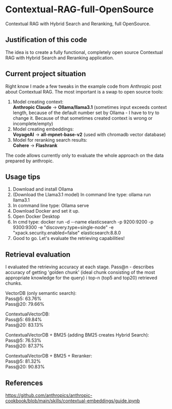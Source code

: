 # Contextual-RAG-full-OpenSource
Contextual RAG with Hybrid Search and Reranking, full OpenSource.

## **Justification of this code**
The idea is to create a fully functional, completely open source Contextual RAG with Hybrid Search and Reranking application.

## **Current project situation**
Right know I made a few tweaks in the example code from Anthropic post about Contextual RAG.
The most important is a swap to open source tools:

1. Model creating context: <br>
**Anthropic Claude**  ->   **Ollama/llama3.1** (sometimes input exceeds context length, because of the default number set by Ollama - I have to try to change it. Because of that sometimes created context is wrong or incomplete/empty)
3. Model creating embeddings: <br>
**VoyageAI**  ->  **all-mpnet-base-v2** (used with chromadb vector database)
4. Model for reranking search results: <br>
**Cohere**  ->  **Flashrank**

The code allows currently only to evaluate the whole approach on the data prepared by anthropic.

## **Usage tips**
1. Download and install Ollama
2. (Download the Llama3.1 model) In command line type: ollama run llama3.1
3. In command line type: Ollama serve
4. Download Docker and set it up.
5. Open Docker Desktop
6. In cmd type: docker run -d --name elasticsearch -p 9200:9200 -p 9300:9300 -e "discovery.type=single-node" -e "xpack.security.enabled=false" elasticsearch:8.8.0
7. Good to go. Let's evaluate the retrieving capabilities!

## **Retrieval evaluation** 
I evaluated the retrieving accuracy at each stage. Pass@n - describes accuracy of getting 'golden chunk' (ideal chunk consisting of the most appropriate knowledge for the query) i top-n (top5 and top20) retrieved chunks.

VectorDB (only semantic search):<br>
Pass@5: 63.76%<br>
Pass@20: 79.66%<br>

ContextualVectorDB:<br>
Pass@5: 69.84%<br>
Pass@20: 83.13%<br>

ContextualVectorDB + BM25 (adding BM25 creates Hybrid Search):<br>
Pass@5: 76.53%<br>
Pass@20: 87.37%<br>

ContextualVectorDB + BM25 + Reranker:<br>
Pass@5: 81.32%<br>
Pass@20: 90.83%<br>

## References
https://github.com/anthropics/anthropic-cookbook/blob/main/skills/contextual-embeddings/guide.ipynb
